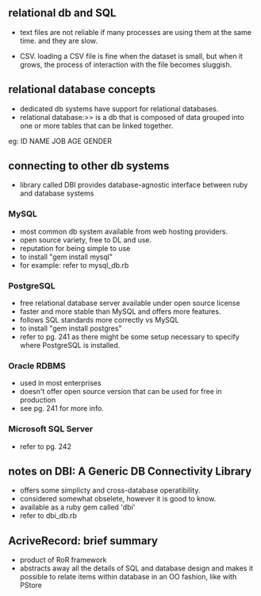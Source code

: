 ## relational db and SQL

- text files are not reliable if many processes are using them at the same time. and they are slow. 

- CSV. loading a CSV file is fine when the dataset is small, but when it grows, the process of interaction with the file becomes sluggish. 



## relational database concepts

- dedicated db systems have support for relational databases. 
- relational database:>> is a db that is composed of data grouped into one or more tables that can be linked together. 

eg: 
ID		NAME 		JOB 	AGE 	GENDER 


## connecting to other db systems

- library called DBI provides database-agnostic interface between ruby and database systems


### MySQL

- most common db system available from web hosting providers. 
- open source variety, free to DL and use. 
- reputation for being simple to use
- to install "gem install mysql"
- for example: refer to mysql_db.rb 


### PostgreSQL

- free relational database server available under open source license
- faster and more stable than MySQL and offers more features. 
- follows SQL standards more correctly vs MySQL
- to install "gem install postgres"
- refer to pg. 241 as there might be some setup necessary to specify where PostgreSQL is installed. 


### Oracle RDBMS 

- used in most enterprises
- doesn't offer open source version that can be used for free in production
- see pg. 241 for more info. 

### Microsoft SQL Server

- refer to pg. 242

## notes on DBI: A Generic DB Connectivity Library

- offers some simplicty and cross-database operatibility. 
- considered somewhat obselete, however it is good to know. 
- available as a ruby gem called 'dbi'
- refer to dbi_db.rb


## AcriveRecord: brief summary 

- product of RoR framework
- abstracts away all the details of SQL and database design and makes it possible to relate items within database in an OO fashion, like with PStore